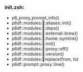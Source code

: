 ### init.zsh:
- p6_proxy_prompt_info()
- p6df::modules::shell::aliases::init()
- p6df::modules::shell::deps()
- p6df::modules::shell::external::brew()
- p6df::modules::shell::home::symlink()
- p6df::modules::shell::init()
- p6df::modules::shell::proxy::off()
- p6df::modules::shell::version()
- p6df::modules::shell:replace(from, to)
- p6df::prompt::proxy::line()

